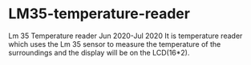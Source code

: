 # LM35-temperature-reader
Lm 35 Temperature reader Jun 2020-Jul 2020 It is temperature reader which uses the Lm 35 sensor to measure the temperature of the surroundings and the display will be on the LCD(16*2).
